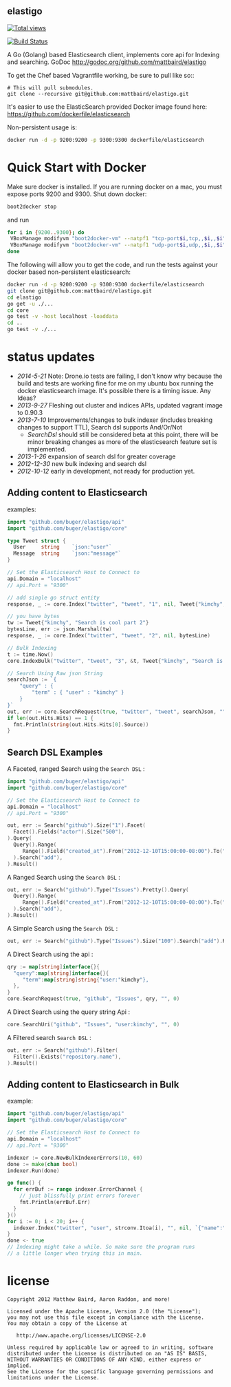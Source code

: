 elastigo
--------
[![Total views](https://sourcegraph.com/api/repos/github.com/mattbaird/elastigo/counters/views.png)](https://sourcegraph.com/github.com/mattbaird/elastigo)

[![Build Status][1]][2]

[1]: https://drone.io/github.com/mattbaird/elastigo/status.png
[2]: https://drone.io/github.com/mattbaird/elastigo/latest


A Go (Golang) based Elasticsearch client, implements core api for Indexing and searching.   GoDoc http://godoc.org/github.com/mattbaird/elastigo

To get the Chef based Vagrantfile working, be sure to pull like so::

    # This will pull submodules.
    git clone --recursive git@github.com:mattbaird/elastigo.git

It's easier to use the ElasticSearch provided Docker image found here: https://github.com/dockerfile/elasticsearch

Non-persistent usage is:
```bash
docker run -d -p 9200:9200 -p 9300:9300 dockerfile/elasticsearch
```

Quick Start with Docker
=======================
Make sure docker is installed. If you are running docker on a mac, you must expose ports 9200 and 9300. Shut down docker:
```bash
boot2docker stop
```
and run
```bash
for i in {9200..9300}; do
 VBoxManage modifyvm "boot2docker-vm" --natpf1 "tcp-port$i,tcp,,$i,,$i";
 VBoxManage modifyvm "boot2docker-vm" --natpf1 "udp-port$i,udp,,$i,,$i";
done
```
The following will allow you to get the code, and run the tests against your docker based non-persistent elasticsearch:

```bash
docker run -d -p 9200:9200 -p 9300:9300 dockerfile/elasticsearch
git clone git@github.com:mattbaird/elastigo.git
cd elastigo
go get -u ./...
cd core
go test -v -host localhost -loaddata
cd ..
go test -v ./...
```

status updates
========================

* *2014-5-21* Note: Drone.io tests are failing, I don't know why because the build and tests are working fine for me on my ubuntu box running the docker elasticsearch image. It's possible there is a timing issue. Any Ideas?
* *2013-9-27* Fleshing out cluster and indices APIs, updated vagrant image to 0.90.3
* *2013-7-10* Improvements/changes to bulk indexer (includes breaking changes to support TTL),
         Search dsl supports And/Or/Not
    * *SearchDsl* should still be considered beta at this
         point, there will be minor breaking changes as more of the
         elasticsearch feature set is implemented.
* *2013-1-26* expansion of search dsl for greater coverage
* *2012-12-30* new bulk indexing and search dsl
* *2012-10-12* early in development, not ready for production yet.


Adding content to Elasticsearch
----------------------------------------------

examples:
```go
import "github.com/buger/elastigo/api"
import "github.com/buger/elastigo/core"

type Tweet struct {
  User     string    `json:"user"`
  Message  string    `json:"message"`
}

// Set the Elasticsearch Host to Connect to
api.Domain = "localhost"
// api.Port = "9300"

// add single go struct entity
response, _ := core.Index("twitter", "tweet", "1", nil, Tweet{"kimchy", "Search is cool"})

// you have bytes
tw := Tweet{"kimchy", "Search is cool part 2"}
bytesLine, err := json.Marshal(tw)
response, _ := core.Index("twitter", "tweet", "2", nil, bytesLine)

// Bulk Indexing
t := time.Now()
core.IndexBulk("twitter", "tweet", "3", &t, Tweet{"kimchy", "Search is now cooler"})

// Search Using Raw json String
searchJson := `{
    "query" : {
        "term" : { "user" : "kimchy" }
    }
}`
out, err := core.SearchRequest(true, "twitter", "tweet", searchJson, "")
if len(out.Hits.Hits) == 1 {
  fmt.Println(string(out.Hits.Hits[0].Source))
}
```

Search DSL Examples
-------------------------

A Faceted, ranged Search using the `Search DSL` :

```go
import "github.com/buger/elastigo/api"
import "github.com/buger/elastigo/core"

// Set the Elasticsearch Host to Connect to
api.Domain = "localhost"
// api.Port = "9300"

out, err := Search("github").Size("1").Facet(
  Facet().Fields("actor").Size("500"),
).Query(
  Query().Range(
     Range().Field("created_at").From("2012-12-10T15:00:00-08:00").To("2012-12-10T15:10:00-08:00"),
  ).Search("add"),
).Result()
```

A Ranged Search using the `Search DSL` :

```go
out, err := Search("github").Type("Issues").Pretty().Query(
  Query().Range(
     Range().Field("created_at").From("2012-12-10T15:00:00-08:00").To("2012-12-10T15:10:00-08:00"),
  ).Search("add"),
).Result()
```

A Simple Search using the `Search DSL` :

```go
out, err := Search("github").Type("Issues").Size("100").Search("add").Result()
```

A Direct Search using the api :

```go
qry := map[string]interface{}{
  "query":map[string]interface{}{
     "term":map[string]string{"user:"kimchy"},
  },
}
core.SearchRequest(true, "github", "Issues", qry, "", 0)
```

A Direct Search using the query string Api :

```go
core.SearchUri("github", "Issues", "user:kimchy", "", 0)
```

A Filtered search `Search DSL` :

```go
out, err := Search("github").Filter(
  Filter().Exists("repository.name"),
).Result()
```

Adding content to Elasticsearch in Bulk
----------------------------------------------

example:

```go
import "github.com/buger/elastigo/api"
import "github.com/buger/elastigo/core"

// Set the Elasticsearch Host to Connect to
api.Domain = "localhost"
// api.Port = "9300"

indexer := core.NewBulkIndexerErrors(10, 60)
done := make(chan bool)
indexer.Run(done)

go func() {
  for errBuf := range indexer.ErrorChannel {
    // just blissfully print errors forever
    fmt.Println(errBuf.Err)
  }
}()
for i := 0; i < 20; i++ {
  indexer.Index("twitter", "user", strconv.Itoa(i), "", nil, `{"name":"bob"}`, false)
}
done <- true
// Indexing might take a while. So make sure the program runs
// a little longer when trying this in main.
```

license
=======
    Copyright 2012 Matthew Baird, Aaron Raddon, and more!

    Licensed under the Apache License, Version 2.0 (the "License");
    you may not use this file except in compliance with the License.
    You may obtain a copy of the License at

       http://www.apache.org/licenses/LICENSE-2.0

    Unless required by applicable law or agreed to in writing, software
    distributed under the License is distributed on an "AS IS" BASIS,
    WITHOUT WARRANTIES OR CONDITIONS OF ANY KIND, either express or implied.
    See the License for the specific language governing permissions and
    limitations under the License.

